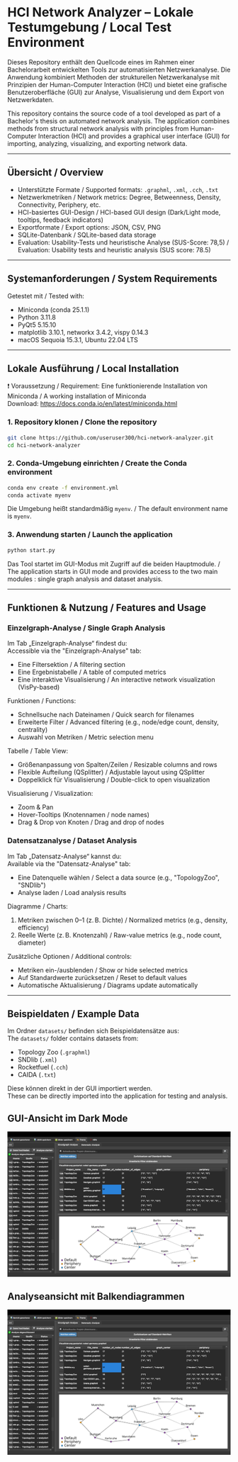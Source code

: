 # HCI Network Analyzer – Lokale Testumgebung / Local Test Environment

Dieses Repository enthält den Quellcode eines im Rahmen einer Bachelorarbeit entwickelten Tools zur automatisierten Netzwerkanalyse. Die Anwendung kombiniert Methoden der strukturellen Netzwerkanalyse mit Prinzipien der Human-Computer Interaction (HCI) und bietet eine grafische Benutzeroberfläche (GUI) zur Analyse, Visualisierung und dem Export von Netzwerkdaten.

This repository contains the source code of a tool developed as part of a Bachelor's thesis on automated network analysis. The application combines methods from structural network analysis with principles from Human-Computer Interaction (HCI) and provides a graphical user interface (GUI) for importing, analyzing, visualizing, and exporting network data.

---

## Übersicht / Overview

- Unterstützte Formate / Supported formats: `.graphml`, `.xml`, `.cch`, `.txt`
- Netzwerkmetriken / Network metrics: Degree, Betweenness, Density, Connectivity, Periphery, etc.
- HCI-basiertes GUI-Design / HCI-based GUI design (Dark/Light mode, tooltips, feedback indicators)
- Exportformate / Export options: JSON, CSV, PNG
- SQLite-Datenbank / SQLite-based data storage
- Evaluation: Usability-Tests und heuristische Analyse (SUS-Score: 78,5) / Evaluation: Usability tests and heuristic analysis (SUS score: 78.5)

---

## Systemanforderungen / System Requirements

Getestet mit / Tested with:

- Miniconda (conda 25.1.1)
- Python 3.11.8
- PyQt5 5.15.10
- matplotlib 3.10.1, networkx 3.4.2, vispy 0.14.3
- macOS Sequoia 15.3.1, Ubuntu 22.04 LTS

---

## Lokale Ausführung / Local Installation

❗ Voraussetzung / Requirement: Eine funktionierende Installation von Miniconda / A working installation of Miniconda  
Download: https://docs.conda.io/en/latest/miniconda.html

### 1. Repository klonen / Clone the repository

```bash
git clone https://github.com/useruser300/hci-network-analyzer.git
cd hci-network-analyzer
```

### 2. Conda-Umgebung einrichten / Create the Conda environment

```bash
conda env create -f environment.yml
conda activate myenv
```

Die Umgebung heißt standardmäßig `myenv`. / The default environment name is `myenv`.

### 3. Anwendung starten / Launch the application

```bash
python start.py
```

Das Tool startet im GUI-Modus mit Zugriff auf die beiden Hauptmodule. / The application starts in GUI mode and provides access to the two main modules : single graph analysis and dataset analysis.


---

## Funktionen & Nutzung / Features and Usage

### Einzelgraph-Analyse / Single Graph Analysis

Im Tab „Einzelgraph-Analyse“ findest du:  
Accessible via the "Einzelgraph-Analyse" tab:

- Eine Filtersektion / A filtering section
- Eine Ergebnistabelle / A table of computed metrics
- Eine interaktive Visualisierung / An interactive network visualization (VisPy-based)

Funktionen / Functions:

- Schnellsuche nach Dateinamen / Quick search for filenames
- Erweiterte Filter / Advanced filtering (e.g., node/edge count, density, centrality)
- Auswahl von Metriken / Metric selection menu

Tabelle / Table View:

- Größenanpassung von Spalten/Zeilen / Resizable columns and rows
- Flexible Aufteilung (QSplitter) / Adjustable layout using QSplitter
- Doppelklick für Visualisierung / Double-click to open visualization

Visualisierung / Visualization:

- Zoom & Pan
- Hover-Tooltips (Knotennamen / node names)
- Drag & Drop von Knoten / Drag and drop of nodes

### Datensatzanalyse / Dataset Analysis

Im Tab „Datensatz-Analyse“ kannst du:  
Available via the "Datensatz-Analyse" tab:

- Eine Datenquelle wählen / Select a data source (e.g., "TopologyZoo", "SNDlib")
- Analyse laden / Load analysis results

Diagramme / Charts:

1. Metriken zwischen 0–1 (z. B. Dichte) / Normalized metrics (e.g., density, efficiency)
2. Reelle Werte (z. B. Knotenzahl) / Raw-value metrics (e.g., node count, diameter)

Zusätzliche Optionen / Additional controls:

- Metriken ein-/ausblenden / Show or hide selected metrics
- Auf Standardwerte zurücksetzen / Reset to default values
- Automatische Aktualisierung / Diagrams update automatically

---

## Beispieldaten / Example Data

Im Ordner `datasets/` befinden sich Beispieldatensätze aus:  
The `datasets/` folder contains datasets from:

- Topology Zoo (`.graphml`)
- SNDlib (`.xml`)
- Rocketfuel (`.cch`)
- CAIDA (`.txt`)

Diese können direkt in der GUI importiert werden.  
These can be directly imported into the application for testing and analysis.

## GUI-Ansicht im Dark Mode

![GUI im Dark Mode](screenshots/new1.png)

## Analyseansicht mit Balkendiagrammen

![Analyseansicht](screenshots/new1.png)


